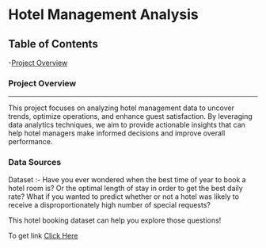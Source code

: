# Hotel Management Analysis

## Table of Contents

-[Project Overview](#project-overview)



### Project Overview
---
This project focuses on analyzing hotel management data to uncover trends, optimize operations, and enhance guest satisfaction. By leveraging data analytics techniques, we aim to provide actionable insights that can help hotel managers make informed decisions and improve overall performance.

### Data Sources 

Dataset :- Have you ever wondered when the best time of year to book a hotel room is? Or the optimal length of stay in order to get the best daily rate? What if you wanted to predict whether or not a hotel was likely to receive a disproportionately high number of special requests?

This hotel booking dataset can help you explore those questions!

To get link [Click Here](hotel_bookings.csv)
